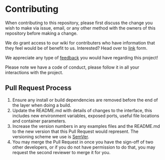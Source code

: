 # Contributing

When contributing to this repository, please first discuss the change you wish to make via issue,
email, or any other method with the owners of this repository before making a change. 

We do grant access to our wiki for contributers who have information that they feel would be of benefit to us. Interested? Head over to [link](https://goo.gl/forms/ptLpV9lEdjMCuG282) form.

We appreciate any type of [feedback](https://goo.gl/forms/LIuskdyumqWGm0gH3) you would have regarding this project!

Please note we have a code of conduct, please follow it in all your interactions with the project.

## Pull Request Process

1. Ensure any install or build dependencies are removed before the end of the layer when doing a
   build.
2. Update the README.md with details of changes to the interface, this includes new environment
   variables, exposed ports, useful file locations and container parameters.
3. Increase the version numbers in any examples files and the README.md to the new version that this
   Pull Request would represent. The versioning scheme we use is [SemVer](http://semver.org/).
4. You may merge the Pull Request in once you have the sign-off of two other developers, or if you
   do not have permission to do that, you may request the second reviewer to merge it for you.


